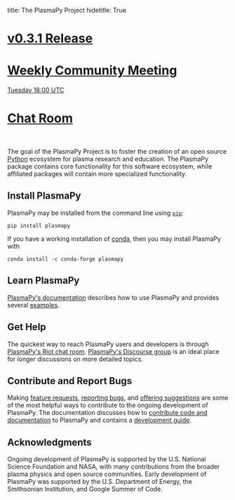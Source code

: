 title: The PlasmaPy Project
hidetitle: True

<div class="feature-row">
    <!-- Feature 1 -->
    <div class="feature-column">
        <a class="feature-link" href="https://pypi.org/project/plasmapy/">
        <span class="feature-card" style="background-image: linear-gradient(rgba(255, 255, 255, 0.5), rgba(255, 255, 255, 0.5)), none; background-color: #f96060">
            <span class="feature-card-text">
                <h1>v0.3.1 Release</h1>
            </span>
        </span>
        </a>
    </div>
    <!-- Feature 2 -->
    <div class="feature-column">
        <a class="feature-link" href="meetings/weekly">
        <span class="feature-card">
            <span class="feature-card-text">
                <h1>Weekly Community Meeting</h1>
                <p>Tuesday 18:00 UTC</p>
            </span>
        </span>
        </a>
    </div>
    <!-- Feature 3 -->
    <div class="feature-column">
        <a class="feature-link" href="https://riot.im/app/#/room/#plasmapy:openastronomy.org">
        <span class="feature-card" style="background-image: linear-gradient(rgba(255, 255, 255, 0.5), rgba(255, 255, 255, 0.5)), none; background-color: #80cece">
            <span class="feature-card-text">
                <h1>Chat Room</h1>
            </span>
        </span>
        </a>
    </div>
</div>

<br/>

The goal of the PlasmaPy Project is to foster the creation of an open source [Python](https://www.python.org/) ecosystem for plasma research and education.  The PlasmaPy package contains core functionality for this software ecosystem, while affiliated packages will contain more specialized functionality.

## Install PlasmaPy

PlasmaPy may be installed from the command line using [`pip`](https://pip.pypa.io/en/stable/):

```shell
pip install plasmapy
```

If you have a working installation of [conda](https://docs.conda.io/en/latest/), then you may install PlasmaPy with

```shell
conda install -c conda-forge plasmapy
```

## Learn PlasmaPy

[PlasmaPy's documentation](http://docs.plasmapy.org/en/latest) describes how to use PlasmaPy and provides several [examples](http://docs.plasmapy.org/en/latest/auto_examples/index.html). 

## Get Help

The quickest way to reach PlasmaPy users and developers is through [PlasmaPy's Riot chat room](https://riot.im/app/#/room/#plasmapy:openastronomy.org).  [PlasmaPy's Discourse group](https://plasmapy.discourse.group/) is an ideal place for longer discussions on more detailed topics.

## Contribute and Report Bugs

Making [feature requests](https://github.com/PlasmaPy/PlasmaPy/issues/new?template=Feature_request.md), [reporting bugs](https://github.com/PlasmaPy/PlasmaPy/issues/new?template=Bug_report.md), and [offering suggestions](https://docs.google.com/forms/d/e/1FAIpQLSdT3O5iHZrLJRuavFyzoR23PGy0Prfzx2SQOcwJGWtvHyT2lw/viewform) are some of the most helpful ways to contribute to the ongoing development of PlasmaPy.  The documentation discusses how to [contribute code and documentation](http://docs.plasmapy.org/en/latest/CONTRIBUTING.html) to PlasmaPy and contains a [development guide](http://docs.plasmapy.org/en/latest/development/index.html).

## Acknowledgments

Ongoing development of PlasmaPy is supported by the U.S. National Science Foundation and NASA, with many contributions from the broader plasma physics and open source communities.  Early development of PlasmaPy was supported by the U.S. Department of Energy, the Smithsonian Institution, and Google Summer of Code.

